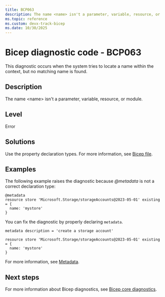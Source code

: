 ```yaml
---
title: BCP063
description: The name <name> isn't a parameter, variable, resource, or module.
ms.topic: reference
ms.custom: devx-track-bicep
ms.date: 10/30/2025
---
```


# Bicep diagnostic code - BCP063

This diagnostic occurs when the system tries to locate a name within the context, but no matching name is found.

## Description

The name \<name> isn't a parameter, variable, resource, or module.

## Level

Error

## Solutions

Use the property declaration types. For more information, see [Bicep file](../file.md).

## Examples

The following example raises the diagnostic because *@metadata* is not a correct declaration type:

```bicep
@metadata
resource store 'Microsoft.Storage/storageAccounts@2023-05-01' existing = {
  name: 'mystore'
}
```

You can fix the diagnostic by properly declaring `metadata`.  

```bicep
metadata description = 'create a storage account'

resource store 'Microsoft.Storage/storageAccounts@2023-05-01' existing = {
  name: 'mystore'
}
```

For more information, see [Metadata](../file.md#metadata).

## Next steps

For more information about Bicep diagnostics, see [Bicep core diagnostics](../bicep-core-diagnostics.md).
